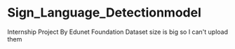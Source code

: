 # Sign_Language_Detectionmodel
Internship Project By Edunet Foundation 
Dataset size is big so I can't upload them
